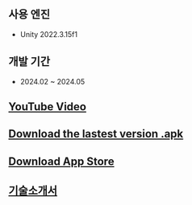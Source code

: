 ## 사용 엔진
- Unity 2022.3.15f1

## 개발 기간
- 2024.02 ~ 2024.05

## [YouTube Video](https://www.youtube.com/watch?v=ccTnCZxCkPs)

## [Download the lastest version .apk](https://github.com/CottonCandyGrape/BunnyBunny/releases/download/v.1.2.0/BunnyBunny_240702.apk)

## [Download App Store](https://apps.apple.com/ca/app/bunnybunny/id6504274647)

## [기술소개서](https://cottoncandygrape.github.io/BunnyBunny/)
